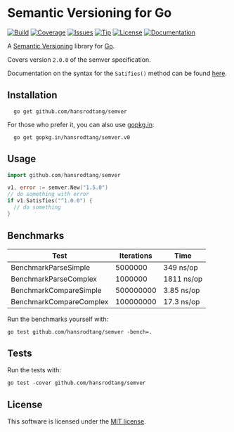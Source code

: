 # Semantic Versioning for Go

[![Build](https://img.shields.io/travis/hansrodtang/semver.svg?style=flat)](https://travis-ci.org/hansrodtang/semver) [![Coverage](https://img.shields.io/coveralls/hansrodtang/semver.svg?style=flat)](https://coveralls.io/r/hansrodtang/semver) [![Issues](https://img.shields.io/github/issues/hansrodtang/semver.svg?style=flat)](https://github.com/hansrodtang/semver/issues) [![Tip](https://img.shields.io/gratipay/hansrodtang.svg?style=flat)](https://gratipay.com/hansrodtang/)
[![License](http://img.shields.io/badge/license-MIT-blue.svg?style=flat)](http://choosealicense.com/licenses/mit/)
[![Documentation](http://img.shields.io/badge/documentation-GoDoc-blue.svg?style=flat)](http://godoc.org/github.com/hansrodtang/semver)

A [Semantic Versioning](http://semver.org/) library for [Go](http://golang.org).

Covers version `2.0.0` of the semver specification.

Documentation on the syntax for the `Satifies()` method can be found  [here](https://www.npmjs.org/doc/misc/semver.html).


## Installation

```
  go get github.com/hansrodtang/semver
```
For those who prefer it, you can also use [gopkg.in](http://gopkg.in):

```
  go get gopkg.in/hansrodtang/semver.v0
```

## Usage

```go
import github.com/hansrodtang/semver

v1, error := semver.New("1.5.0")
// do something with error
if v1.Satisfies("^1.0.0") {
  // do something
}
```

## Benchmarks

Test | Iterations | Time
------------------------|-----------|------------
BenchmarkParseSimple    | 5000000   | 349 ns/op
BenchmarkParseComplex   | 1000000   | 1811 ns/op
BenchmarkCompareSimple  | 500000000 | 3.85 ns/op
BenchmarkCompareComplex	| 100000000	| 17.3 ns/op

Run the benchmarks yourself with:

```
go test github.com/hansrodtang/semver -bench=.
```

## Tests

Run the tests with:

```
go test -cover github.com/hansrodtang/semver
```

## License

This software is licensed under the [MIT license](LICENSE.md).
